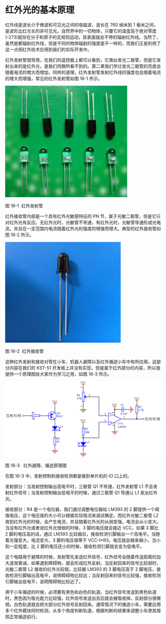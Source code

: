 # 红外光的基本原理

红外线是波长介于微波和可见光之间的电磁波，波长在 760 纳米到 1 毫米之间，是波形比红光长的非可见光。自然界中的一切物体，只要它的温度高于绝对零度(-273)就存在分子和原子的无规则运动，其表面就会不停的辐射红外线。当然了，虽然是都辐射红外线，但是不同的物体辐射的强度是不一样的，而我们正是利用了这一点把红外技术应用到我们的实际开发中。

红外发射管很常用，在我们的遥控器上都可以看到，它类似发光二极管，但是它发射出来的是红外光，是我们肉眼所看不到的。第二章我们学过发光二极管的亮度会随着电流的增大而增加，同样的道理，红外发射管发射红外线的强度也会随着电流的增大而增强，常见的红外发射管如图 16-1 所示。

![图 16-1  红外发射管](img/40e25c7a6dd7cd235ef4f891f086fe55.jpg)

图 16-1  红外发射管

红外接收管内部是一个具有红外光敏感特征的 PN 节，属于光敏二极管，但是它只对红外光有反应。无红外光时，光敏管不导通，有红外光时，光敏管导通形成光电流，并且在一定范围内电流随着红外光的强度的增强而增大。典型的红外接收管如图 16-2 所示。

![图 16-2  红外接收管](img/344db81854179a84e4b5200b6ac282b3.jpg)

图 16-2  红外接收管

这种红外发射和接收对管在小车、机器人避障以及红外循迹小车中有所应用，这部分内容在我们的 KST-51 开发板上并没有实现，但是属于红外部分的内容，所以我提供一个原理图给大家作为学习之用，如图 16-3 所示。

![图 16-3   红外避障、循迹原理图](img/f971cd59b5edf0c6349c94d0e211a7ed.jpg)

图 16-3   红外避障、循迹原理图

在图 16-3 中，发射控制和接收检测都是接到单片机的 IO 口上的。

发射部分：当发射控制输出高电平时，三极管 Q1 不导通，红外发射管 L1 不会发射红外信号；当发射控制输出低电平的时候，通过三极管 Q1 导通让 L1 发出红外光。

接收部分：R4 是一个电位器，我们通过调整电位器给 LM393 的 2 脚提供一个阈值电压，这个电压值的大小可以根据实际情况来调试确定。而红外光敏二极管 L2 收到红外光的时候，会产生电流，并且随着红外光的从弱变强，电流会从小变大。当没有红外光或者说红外光很弱的时候，3 脚的电压就会接近 VCC，如果 3 脚比 2 脚的电压高的话，通过 LM393 比较器后，接收检测引脚输出一个高电平。当随着光强变大，电流变大，3 脚的电压值等于 VCC-I*R3，电压就会越来越小，当小到一定程度，比 2 脚的电压还小的时候，接收检测引脚就会变为低电平。

这个电路用于避障的时候，发射管先发送红外信号，红外信号会随着传送距离的加大逐渐衰减，如果遇到障碍物，就会形成红外反射。当反射回来的信号比较弱时，光敏二极管 L2 接收的红外光较弱，比较器 LM393 的 3 脚电压高于 2 脚电压，接收检测引脚输出高电平，说明障碍物比较远；当反射回来的信号比较强，接收检测引脚输出低电平，说明障碍物比较近了。

用于小车循迹的时候，必须要有黑色和白色的轨道。当红外信号发送到黑色轨道时，黑色因为吸光能力比较强，红外信号发送出去后就会被吸收掉，反射部分很微弱。白色轨道就会把大部分红外信号反射回来。通常情况下的循迹小车，需要应用多个红外模块同时检测，从多个角度判断轨道，根据判断的结果来调整小车使其按照正常循迹前行。